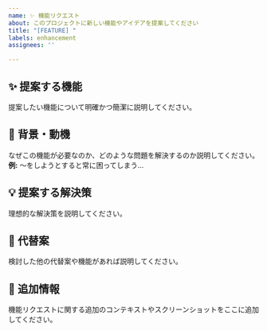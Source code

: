 ```yaml
---
name: ✨ 機能リクエスト
about: このプロジェクトに新しい機能やアイデアを提案してください
title: "[FEATURE] "
labels: enhancement
assignees: ''

---
```


## ✨ 提案する機能
提案したい機能について明確かつ簡潔に説明してください。

## 🤔 背景・動機
なぜこの機能が必要なのか、どのような問題を解決するのか説明してください。
**例:** 〜をしようとすると常に困ってしまう...

## 💡 提案する解決策
理想的な解決策を説明してください。

## 🔄 代替案
検討した他の代替案や機能があれば説明してください。

## 📎 追加情報
機能リクエストに関する追加のコンテキストやスクリーンショットをここに追加してください。